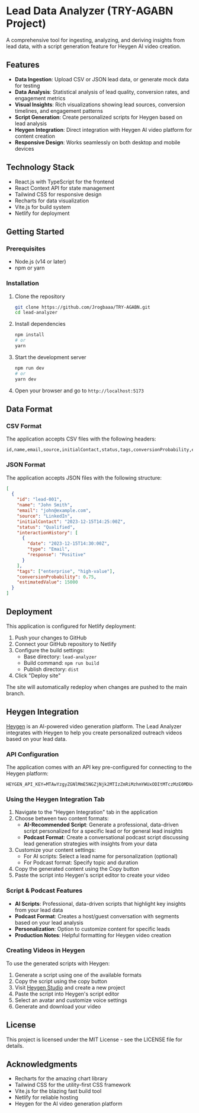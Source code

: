 # Lead Data Analyzer (TRY-AGABN Project)

A comprehensive tool for ingesting, analyzing, and deriving insights from lead data, with a script generation feature for Heygen AI video creation.

## Features

- **Data Ingestion**: Upload CSV or JSON lead data, or generate mock data for testing
- **Data Analysis**: Statistical analysis of lead quality, conversion rates, and engagement metrics
- **Visual Insights**: Rich visualizations showing lead sources, conversion timelines, and engagement patterns
- **Script Generation**: Create personalized scripts for Heygen based on lead analysis
- **Heygen Integration**: Direct integration with Heygen AI video platform for content creation
- **Responsive Design**: Works seamlessly on both desktop and mobile devices

## Technology Stack

- React.js with TypeScript for the frontend
- React Context API for state management
- Tailwind CSS for responsive design
- Recharts for data visualization
- Vite.js for build system
- Netlify for deployment

## Getting Started

### Prerequisites

- Node.js (v14 or later)
- npm or yarn

### Installation

1. Clone the repository
   ```bash
   git clone https://github.com/Jrogbaaa/TRY-AGABN.git
   cd lead-analyzer
   ```

2. Install dependencies
   ```bash
   npm install
   # or
   yarn
   ```

3. Start the development server
   ```bash
   npm run dev
   # or
   yarn dev
   ```

4. Open your browser and go to `http://localhost:5173`

## Data Format

### CSV Format
The application accepts CSV files with the following headers:
```
id,name,email,source,initialContact,status,tags,conversionProbability,estimatedValue,interactionHistory
```

### JSON Format
The application accepts JSON files with the following structure:
```json
[
  {
    "id": "lead-001",
    "name": "John Smith",
    "email": "john@example.com",
    "source": "LinkedIn",
    "initialContact": "2023-12-15T14:25:00Z",
    "status": "Qualified",
    "interactionHistory": [
      {
        "date": "2023-12-15T14:30:00Z",
        "type": "Email",
        "response": "Positive"
      }
    ],
    "tags": ["enterprise", "high-value"],
    "conversionProbability": 0.75,
    "estimatedValue": 15000
  }
]
```

## Deployment

This application is configured for Netlify deployment:

1. Push your changes to GitHub
2. Connect your GitHub repository to Netlify
3. Configure the build settings:
   - Base directory: `lead-analyzer`
   - Build command: `npm run build`
   - Publish directory: `dist`
4. Click "Deploy site"

The site will automatically redeploy when changes are pushed to the main branch.

## Heygen Integration

[Heygen](https://www.heygen.com/) is an AI-powered video generation platform. The Lead Analyzer integrates with Heygen to help you create personalized outreach videos based on your lead data.

### API Configuration

The application comes with an API key pre-configured for connecting to the Heygen platform:
```
HEYGEN_API_KEY=MTAwYzgyZGNlMmE5NGZjNjk2MTIzZmRiMzhmYWUxODItMTczMzE0MDU4Nw==
```

### Using the Heygen Integration Tab

1. Navigate to the "Heygen Integration" tab in the application
2. Choose between two content formats:
   - **AI-Recommended Script**: Generate a professional, data-driven script personalized for a specific lead or for general lead insights
   - **Podcast Format**: Create a conversational podcast script discussing lead generation strategies with insights from your data
3. Customize your content settings:
   - For AI scripts: Select a lead name for personalization (optional)
   - For Podcast format: Specify topic and duration
4. Copy the generated content using the Copy button
5. Paste the script into Heygen's script editor to create your video

### Script & Podcast Features

- **AI Scripts**: Professional, data-driven scripts that highlight key insights from your lead data
- **Podcast Format**: Creates a host/guest conversation with segments based on your lead analysis
- **Personalization**: Option to customize content for specific leads
- **Production Notes**: Helpful formatting for Heygen video creation

### Creating Videos in Heygen

To use the generated scripts with Heygen:

1. Generate a script using one of the available formats
2. Copy the script using the copy button
3. Visit [Heygen Studio](https://www.heygen.com/studio) and create a new project
4. Paste the script into Heygen's script editor
5. Select an avatar and customize voice settings
6. Generate and download your video

## License

This project is licensed under the MIT License - see the LICENSE file for details.

## Acknowledgments

- Recharts for the amazing chart library
- Tailwind CSS for the utility-first CSS framework
- Vite.js for the blazing fast build tool
- Netlify for reliable hosting
- Heygen for the AI video generation platform
